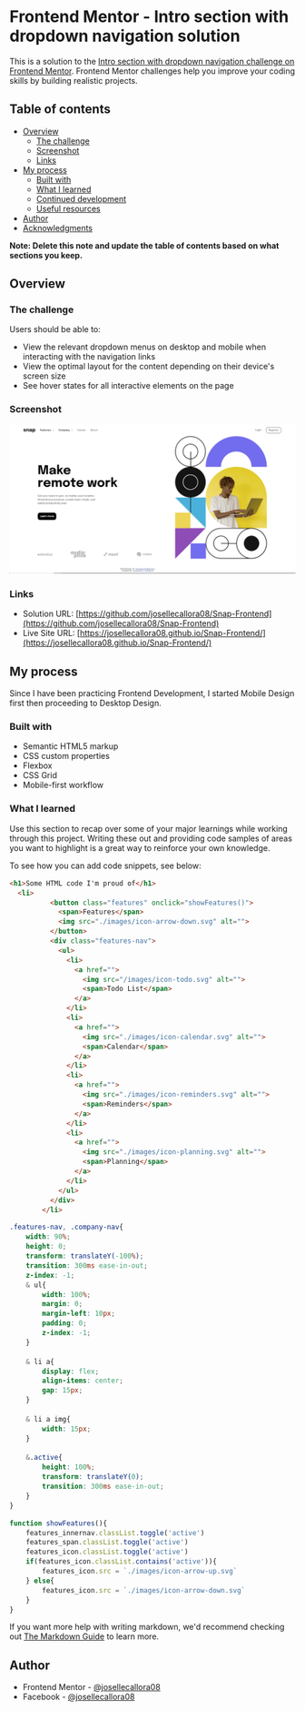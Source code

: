 # Frontend Mentor - Intro section with dropdown navigation solution

This is a solution to the [Intro section with dropdown navigation challenge on Frontend Mentor](https://www.frontendmentor.io/challenges/intro-section-with-dropdown-navigation-ryaPetHE5). Frontend Mentor challenges help you improve your coding skills by building realistic projects. 

## Table of contents

- [Overview](#overview)
  - [The challenge](#the-challenge)
  - [Screenshot](#screenshot)
  - [Links](#links)
- [My process](#my-process)
  - [Built with](#built-with)
  - [What I learned](#what-i-learned)
  - [Continued development](#continued-development)
  - [Useful resources](#useful-resources)
- [Author](#author)
- [Acknowledgments](#acknowledgments)

**Note: Delete this note and update the table of contents based on what sections you keep.**

## Overview

### The challenge

Users should be able to:

- View the relevant dropdown menus on desktop and mobile when interacting with the navigation links
- View the optimal layout for the content depending on their device's screen size
- See hover states for all interactive elements on the page

### Screenshot

![Snap Website](./images/screenshot.PNG)
### Links

- Solution URL: [https://github.com/josellecallora08/Snap-Frontend](https://github.com/josellecallora08/Snap-Frontend)
- Live Site URL: [https://josellecallora08.github.io/Snap-Frontend/](https://josellecallora08.github.io/Snap-Frontend/)

## My process
Since I have been practicing Frontend Development, I started Mobile Design first then proceeding to Desktop Design.
### Built with

- Semantic HTML5 markup
- CSS custom properties
- Flexbox
- CSS Grid
- Mobile-first workflow

### What I learned

Use this section to recap over some of your major learnings while working through this project. Writing these out and providing code samples of areas you want to highlight is a great way to reinforce your own knowledge.

To see how you can add code snippets, see below:

```html
<h1>Some HTML code I'm proud of</h1>
  <li>
          <button class="features" onclick="showFeatures()">
            <span>Features</span>
            <img src="./images/icon-arrow-down.svg" alt="">
          </button>
          <div class="features-nav">
            <ul>
              <li>
                <a href="">
                  <img src="/images/icon-todo.svg" alt="">
                  <span>Todo List</span>
                </a>
              </li>
              <li>
                <a href="">
                  <img src="./images/icon-calendar.svg" alt="">
                  <span>Calendar</span>
                </a>
              </li>
              <li>
                <a href="">
                  <img src="./images/icon-reminders.svg" alt="">
                  <span>Reminders</span>
                </a>
              </li>
              <li>
                <a href="">
                  <img src="./images/icon-planning.svg" alt="">
                  <span>Planning</span>
                </a>
              </li>
            </ul>
          </div>
        </li>
```
```css
.features-nav, .company-nav{
    width: 90%;
    height: 0;
    transform: translateY(-100%);
    transition: 300ms ease-in-out;
    z-index: -1;
    & ul{
        width: 100%;
        margin: 0;
        margin-left: 10px;
        padding: 0;
        z-index: -1;
    }

    & li a{
        display: flex;
        align-items: center;
        gap: 15px;
    }

    & li a img{
        width: 15px;
    }

    &.active{
        height: 100%;
        transform: translateY(0);
        transition: 300ms ease-in-out;
    }
}
```
```js
function showFeatures(){
    features_innernav.classList.toggle('active')
    features_span.classList.toggle('active')
    features_icon.classList.toggle('active')
    if(features_icon.classList.contains('active')){
        features_icon.src = `./images/icon-arrow-up.svg`
    } else{
        features_icon.src = `./images/icon-arrow-down.svg`
    }
}
```

If you want more help with writing markdown, we'd recommend checking out [The Markdown Guide](https://www.markdownguide.org/) to learn more.


## Author

- Frontend Mentor - [@josellecallora08](https://www.frontendmentor.io/profile/Jsllcllr8)
- Facebook - [@josellecallora08](https://www.facebook.com/josellecallora08)

